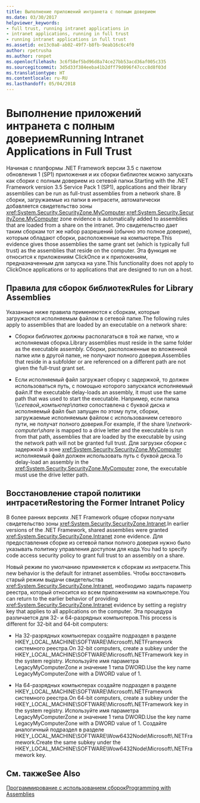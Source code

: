 ```yaml
---
title: Выполнение приложений интранета с полным доверием
ms.date: 03/30/2017
helpviewer_keywords:
- full trust, running intranet applications in
- intranet applications, running in full trust
- running intranet applications in full trust
ms.assetid: ee13c0a8-ab02-49f7-b8fb-9eab16c6c4f0
author: rpetrusha
ms.author: ronpet
ms.openlocfilehash: 3c6f58ef5bd96d8a74ce27bb53acd36af005c335
ms.sourcegitcommit: 3d5d33f384eeba41b2dff79d096f47ccc8d8f03d
ms.translationtype: HT
ms.contentlocale: ru-RU
ms.lasthandoff: 05/04/2018
---
```

# <a name="running-intranet-applications-in-full-trust"></a><span data-ttu-id="b9d71-102">Выполнение приложений интранета с полным доверием</span><span class="sxs-lookup"><span data-stu-id="b9d71-102">Running Intranet Applications in Full Trust</span></span>
<span data-ttu-id="b9d71-103">Начиная с платформы .NET Framework версии 3.5 с пакетом обновления 1 (SP1) приложения и их сборки библиотек можно запускать как сборки с полным доверием из сетевой папки.</span><span class="sxs-lookup"><span data-stu-id="b9d71-103">Starting with the .NET Framework version 3.5 Service Pack 1 (SP1), applications and their library assemblies can be run as full-trust assemblies from a network share.</span></span> <span data-ttu-id="b9d71-104">В сборки, загружаемые из папки в интрасети, автоматически добавляется свидетельство зоны <xref:System.Security.SecurityZone.MyComputer>.</span><span class="sxs-lookup"><span data-stu-id="b9d71-104"><xref:System.Security.SecurityZone.MyComputer> zone evidence is automatically added to assemblies that are loaded from a share on the intranet.</span></span> <span data-ttu-id="b9d71-105">Это свидетельство дает таким сборкам тот же набор разрешений (обычно это полное доверие), которым обладают сборки, расположенные на компьютере.</span><span class="sxs-lookup"><span data-stu-id="b9d71-105">This evidence gives those assemblies the same grant set (which is typically full trust) as the assemblies that reside on the computer.</span></span> <span data-ttu-id="b9d71-106">Эта функция не относится к приложениям ClickOnce и к приложениям, предназначенным для запуска на узле.</span><span class="sxs-lookup"><span data-stu-id="b9d71-106">This functionality does not apply to ClickOnce applications or to applications that are designed to run on a host.</span></span>  
  
## <a name="rules-for-library-assemblies"></a><span data-ttu-id="b9d71-107">Правила для сборок библиотек</span><span class="sxs-lookup"><span data-stu-id="b9d71-107">Rules for Library Assemblies</span></span>  
 <span data-ttu-id="b9d71-108">Указанные ниже правила применяются к сборкам, которые загружаются исполняемым файлом в сетевой папке.</span><span class="sxs-lookup"><span data-stu-id="b9d71-108">The following rules apply to assemblies that are loaded by an executable on a network share:</span></span>  
  
-   <span data-ttu-id="b9d71-109">Сборки библиотек должны располагаться в той же папке, что и исполняемая сборка.</span><span class="sxs-lookup"><span data-stu-id="b9d71-109">Library assemblies must reside in the same folder as the executable assembly.</span></span> <span data-ttu-id="b9d71-110">Сборки, расположенные во вложенной папке или в другой папке, не получают полного доверия.</span><span class="sxs-lookup"><span data-stu-id="b9d71-110">Assemblies that reside in a subfolder or are referenced on a different path are not given the full-trust grant set.</span></span>  
  
-   <span data-ttu-id="b9d71-111">Если исполняемый файл загружает сборку с задержкой, то должен использоваться путь, с помощью которого запускался исполняемый файл.</span><span class="sxs-lookup"><span data-stu-id="b9d71-111">If the executable delay-loads an assembly, it must use the same path that was used to start the executable.</span></span> <span data-ttu-id="b9d71-112">Например, если папка \\\\*сетевой_компьютер*\\*папка* сопоставлена с буквой диска и исполняемый файл был запущен по этому пути, сборки, загружаемые исполняемым файлом с использованием сетевого пути, не получат полного доверия.</span><span class="sxs-lookup"><span data-stu-id="b9d71-112">For example, if the share \\\\*network-computer*\\*share* is mapped to a drive letter and the executable is run from that path, assemblies that are loaded by the executable by using the network path will not be granted full trust.</span></span> <span data-ttu-id="b9d71-113">Для загрузки сборки с задержкой в зоне <xref:System.Security.SecurityZone.MyComputer> исполняемый файл должен использовать путь с буквой диска.</span><span class="sxs-lookup"><span data-stu-id="b9d71-113">To delay-load an assembly in the <xref:System.Security.SecurityZone.MyComputer> zone, the executable must use the drive letter path.</span></span>  
  
## <a name="restoring-the-former-intranet-policy"></a><span data-ttu-id="b9d71-114">Восстановление старой политики интрасети</span><span class="sxs-lookup"><span data-stu-id="b9d71-114">Restoring the Former Intranet Policy</span></span>  
 <span data-ttu-id="b9d71-115">В более ранних версиях .NET Framework общие сборки получали свидетельство зоны <xref:System.Security.SecurityZone.Intranet>.</span><span class="sxs-lookup"><span data-stu-id="b9d71-115">In earlier versions of the .NET Framework, shared assemblies were granted <xref:System.Security.SecurityZone.Intranet> zone evidence.</span></span> <span data-ttu-id="b9d71-116">Для предоставления сборке из сетевой папки полного доверия нужно было указывать политику управления доступом для кода.</span><span class="sxs-lookup"><span data-stu-id="b9d71-116">You had to specify code access security policy to grant full trust to an assembly on a share.</span></span>  
  
 <span data-ttu-id="b9d71-117">Новый режим по умолчанию применяется к сборкам из интрасети.</span><span class="sxs-lookup"><span data-stu-id="b9d71-117">This new behavior is the default for intranet assemblies.</span></span> <span data-ttu-id="b9d71-118">Чтобы восстановить старый режим выдачи свидетельства <xref:System.Security.SecurityZone.Intranet>, необходимо задать параметр реестра, который относится ко всем приложениям на компьютере.</span><span class="sxs-lookup"><span data-stu-id="b9d71-118">You can return to the earlier behavior of providing <xref:System.Security.SecurityZone.Intranet> evidence by setting a registry key that applies to all applications on the computer.</span></span> <span data-ttu-id="b9d71-119">Эта процедура различается для 32- и 64-разрядных компьютеров.</span><span class="sxs-lookup"><span data-stu-id="b9d71-119">This process is different for 32-bit and 64-bit computers:</span></span>  
  
-   <span data-ttu-id="b9d71-120">На 32-разрядных компьютерах создайте подраздел в разделе HKEY_LOCAL_MACHINE\SOFTWARE\Microsoft\\.NETFramework системного реестра.</span><span class="sxs-lookup"><span data-stu-id="b9d71-120">On 32-bit computers, create a subkey under the HKEY_LOCAL_MACHINE\SOFTWARE\Microsoft\\.NETFramework key in the system registry.</span></span> <span data-ttu-id="b9d71-121">Используйте имя параметра LegacyMyComputerZone и значение 1 типа DWORD.</span><span class="sxs-lookup"><span data-stu-id="b9d71-121">Use the key name LegacyMyComputerZone with a DWORD value of 1.</span></span>  
  
-   <span data-ttu-id="b9d71-122">На 64-разрядных компьютерах создайте подраздел в разделе HKEY_LOCAL_MACHINE\SOFTWARE\Microsoft\\.NETFramework системного реестра.</span><span class="sxs-lookup"><span data-stu-id="b9d71-122">On 64-bit computers, create a subkey under the HKEY_LOCAL_MACHINE\SOFTWARE\Microsoft\\.NETFramework key in the system registry.</span></span> <span data-ttu-id="b9d71-123">Используйте имя параметра LegacyMyComputerZone и значение 1 типа DWORD.</span><span class="sxs-lookup"><span data-stu-id="b9d71-123">Use the key name LegacyMyComputerZone with a DWORD value of 1.</span></span> <span data-ttu-id="b9d71-124">Создайте аналогичный подраздел в разделе HKEY_LOCAL_MACHINE\SOFTWARE\Wow6432Node\Microsoft\\.NETFramework.</span><span class="sxs-lookup"><span data-stu-id="b9d71-124">Create the same subkey under the HKEY_LOCAL_MACHINE\SOFTWARE\Wow6432Node\Microsoft\\.NETFramework key.</span></span>  
  
## <a name="see-also"></a><span data-ttu-id="b9d71-125">См. также</span><span class="sxs-lookup"><span data-stu-id="b9d71-125">See Also</span></span>  
 [<span data-ttu-id="b9d71-126">Программирование с использованием сборок</span><span class="sxs-lookup"><span data-stu-id="b9d71-126">Programming with Assemblies</span></span>](../../../docs/framework/app-domains/programming-with-assemblies.md)
